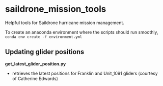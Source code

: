 # saildrone_mission_tools
Helpful tools for Saildrone hurricane mission management.

To create an anaconda environment where the scripts should run smoothly, 
```conda env create -f environment.yml```

## Updating glider positions
**get_latest_glider_position.py**
- retrieves the latest positions for Franklin and Unit_1091 gliders (courtesy of Catherine Edwards)